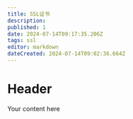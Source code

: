 ```yaml
---
title: SSL证书
description: 
published: 1
date: 2024-07-14T09:17:35.206Z
tags: ssl
editor: markdown
dateCreated: 2024-07-14T09:02:36.664Z
---
```


# Header
Your content here